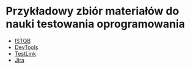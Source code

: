 # Przykładowy zbiór materiałów do nauki testowania oprogramowania
- [ISTQB](ISTQB.md)
- [DevTools](DEVTOOLS.md)
- [TestLink](TESTLINK.md)
- [Jira](JIRA.md)
